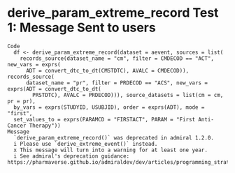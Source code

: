# derive_param_extreme_record Test 1: Message Sent to users

    Code
      df <- derive_param_extreme_record(dataset = aevent, sources = list(
        records_source(dataset_name = "cm", filter = CMDECOD == "ACT", new_vars = exprs(
          ADT = convert_dtc_to_dt(CMSTDTC), AVALC = CMDECOD)), records_source(
          dataset_name = "pr", filter = PRDECOD == "ACS", new_vars = exprs(ADT = convert_dtc_to_dt(
            PRSTDTC), AVALC = PRDECOD))), source_datasets = list(cm = cm, pr = pr),
      by_vars = exprs(STUDYID, USUBJID), order = exprs(ADT), mode = "first",
      set_values_to = exprs(PARAMCD = "FIRSTACT", PARAM = "First Anti-Cancer Therapy"))
    Message
      `derive_param_extreme_record()` was deprecated in admiral 1.2.0.
      i Please use `derive_extreme_event()` instead.
      x This message will turn into a warning for at least one year.
      i See admiral's deprecation guidance: https://pharmaverse.github.io/admiraldev/dev/articles/programming_strategy.html#deprecation

